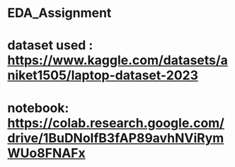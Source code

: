 # EDA_Assignment

# dataset used : https://www.kaggle.com/datasets/aniket1505/laptop-dataset-2023
# notebook: https://colab.research.google.com/drive/1BuDNolfB3fAP89avhNViRymWUo8FNAFx
